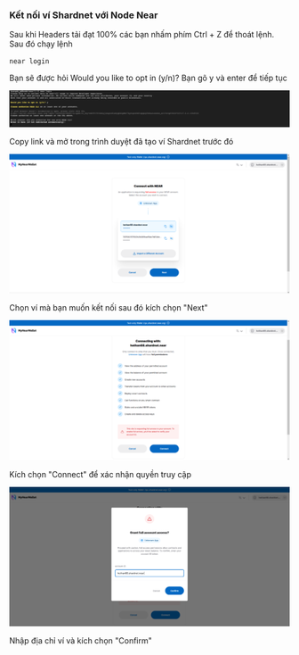 ### Kết nối ví Shardnet với Node Near

Sau khi Headers tải đạt 100% các bạn nhấm phím Ctrl + Z để thoát lệnh. Sau đó chạy lệnh

```
near login
```
Bạn sẽ được hỏi Would you like to opt in (y/n)? Bạn gõ y và enter để tiếp tục

![img](./image/Kich-Hoat-Node-01.png)

Copy link và mở trong trình duyệt đã tạo ví Shardnet trước đó

![img](./image/Kich-Hoat-Node-02.png)

Chọn ví mà bạn muốn kết nối sau đó kích chọn "Next"

![img](./image/Kich-Hoat-Node-03.png)

Kích chọn "Connect" để xác nhận quyền truy cập

![img](./image/Kich-Hoat-Node-04.png)

Nhập địa chỉ ví và kích chọn "Confirm"
